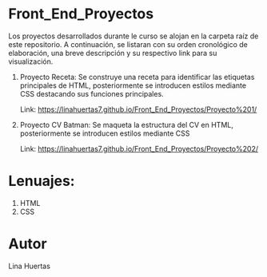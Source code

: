 # Front_End_Proyectos
Los proyectos desarrollados durante le curso se alojan en la carpeta raíz de este repositorio. A continuación, se listaran con su orden cronológico de elaboración, una breve descripción y su respectivo link para su visualización.

1. Proyecto Receta: Se construye una receta para identificar las etiquetas principales de HTML, posteriormente se introducen estilos mediante CSS destacando sus funciones principales.

   Link: https://linahuertas7.github.io/Front_End_Proyectos/Proyecto%201/

2. Proyecto CV Batman: Se maqueta la estructura del CV en HTML, posteriormente se introducen estilos mediante CSS 

   Link: https://linahuertas7.github.io/Front_End_Proyectos/Proyecto%202/

# Lenuajes:
1. HTML
2. CSS

# Autor
Lina Huertas

  
